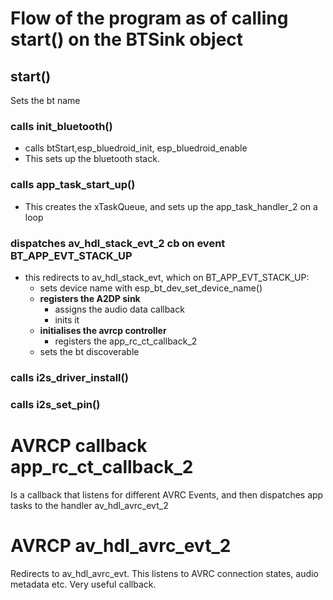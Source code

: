# Flow of the program as of calling start() on the BTSink object
## start()
Sets the bt name
### calls init_bluetooth()
 - calls btStart,esp_bluedroid_init, esp_bluedroid_enable
 - This sets up the bluetooth stack.
### calls app_task_start_up()
 - This creates the xTaskQueue, and sets up the app_task_handler_2 on a loop 

### dispatches av_hdl_stack_evt_2 cb on event BT_APP_EVT_STACK_UP
 - this redirects to av_hdl_stack_evt, which on BT_APP_EVT_STACK_UP:
    - sets device name with esp_bt_dev_set_device_name()
    - **registers the A2DP sink**
        - assigns the audio data callback
        - inits it
    - **initialises the avrcp controller**
        - registers the app_rc_ct_callback_2
    - sets the bt discoverable

### calls i2s_driver_install()
### calls i2s_set_pin()

# AVRCP callback app_rc_ct_callback_2
Is a callback that listens for different AVRC Events, and then dispatches app tasks
to the handler av_hdl_avrc_evt_2

# AVRCP av_hdl_avrc_evt_2
Redirects to av_hdl_avrc_evt.
This listens to AVRC connection states, audio metadata etc.
Very useful callback.